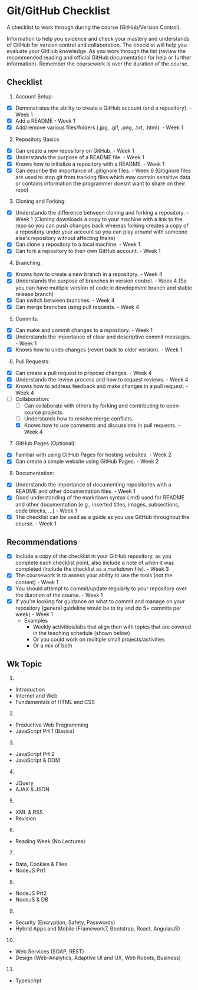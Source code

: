 # Git/GitHub Checklist

A checklist to work through during the course (GitHub/Version Control).

Information to help you evidence and check your mastery and understands of GitHub for version control and collaboration. The checklist will help you evaluate your GitHub knowledge. As you work through the list (review the recommended reading and official GitHub documentation for help or further information). Remember the coursework is over the duration of the course.

## Checklist

1. Account Setup:
- [x] Demonstrates the ability to create a GitHub account (and a repository). - Week 1
- [x] Add a README - Week 1
- [x] Add/remove various files/folders (.jpg, .gif, .png, .txt, .html). - Week 1

2. Repository Basics:
- [x] Can create a new repository on GitHub. - Week 1
- [x] Understands the purpose of a README file. - Week 1
- [x] Knows how to initialize a repository with a README. - Week 1
- [x] Can describe the importance of .gitignore files. - Week 6 (Gitignore files are used to stop git from tracking files which may contain sensitive data or contains information the programmer doesnt want to share on their repo)

3. Cloning and Forking:
- [x] Understands the difference between cloning and forking a repository. - Week 1 (Cloning downloads a copy to your machine with a link to the repo so you can push changes back whereas forking creates a copy of a repository under your account so you can play around with someone else's repository without affecting theirs)
- [x] Can clone a repository to a local machine. - Week 1
- [x] Can fork a repository to their own GitHub account. - Week 1

4. Branching:
- [x] Knows how to create a new branch in a repository. - Week 4
- [x] Understands the purpose of branches in version control. - Week 4 (So you can have multiple version of code ie development branch and stable release branch)
- [x] Can switch between branches. - Week 4
- [x] Can merge branches using pull requests. - Week 4

5. Commits:
- [x] Can make and commit changes to a repository. - Week 1
- [x] Understands the importance of clear and descriptive commit messages. - Week 1
- [x] Knows how to undo changes (revert back to older version). - Week 1

6. Pull Requests:
- [x] Can create a pull request to propose changes. - Week 4
- [x] Understands the review process and how to request reviews. - Week 4
- [x] Knows how to address feedback and make changes in a pull request. - Week 4
- [ ] Collaboration:
	- [ ] Can collaborate with others by forking and contributing to open-source projects.
	- [ ] Understands how to resolve merge conflicts.
	- [x] Knows how to use comments and discussions in pull requests. - Week 4

7. GitHub Pages (Optional):
- [x] Familiar with using GitHub Pages for hosting websites. - Week 2
- [x] Can create a simple website using GitHub Pages. - Week 2

8. Documentation:
- [x] Understands the importance of documenting repositories with a README and other documentation files. - Week 1
- [x] Good understanding of the markdown syntax (.md) used for README and other documentation (e.g., inserted titles, images, subsections, code blocks, …) - Week 1
- [x] The checklist can be used as a guide as you use GitHub throughout the course. - Week 1

## Recommendations

- [x] Include a copy of the checklist in your GitHub repository, as you complete each checklist point, also include a note of when it was completed (include the checklist as a markdown file). - Week 3
- [x] The coursework is to assess your ability to use the tools (not the content) - Week 1
- [x] You should attempt to commit/update regularly to your repository over the duration of the course. - Week 1
- [x] If you’re looking for guidance on what to commit and manage on your repository (general guideline would be to try and do 5+ commits per week) - Week 1
	- Examples
		- Weekly activities/labs that align then with topics that are covered in the teaching schedule (shown below)
		- Or you could work on multiple small projects/activities
		- Or a mix of both

## Wk Topic

1. 
- Introduction
- Internet and Web
- Fundamentals of HTML and CSS

2. 
- Productive Web Programming
- JavaScript Prt 1 (Basics)

3.
- JavaScript Prt 2 
- JavaScript & DOM

4.
- JQuery
- AJAX & JSON

5.
- XML & RSS
- Revision

6.
- Reading Week (No Lectures)

7. 
- Data, Cookies & Files
- NodeJS Prt1

8.
- NodeJS Prt2
- NodeJS & DB

9. 
- Security (Encryption, Safety, Passwords)
- Hybrid Apps and Mobile (Framework7, Bootstrap, React, AngularJS)

10.
- Web Services (SOAP, REST)
- Design (Web-Analytics, Adaptive UI and UX, Web Robots, Business)

11. 
- Typescript